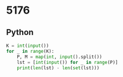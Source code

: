 # 5176

## Python

```python
K = int(input())
for _ in range(K):
    P, M = map(int, input().split())
    lst = [int(input()) for _ in range(P)]
    print(len(lst) - len(set(lst)))

```
